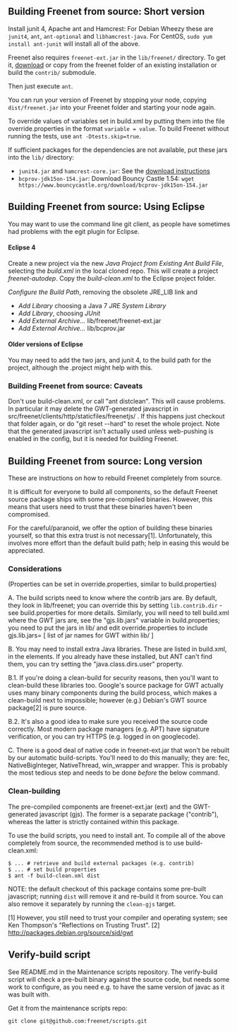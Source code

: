 ## Building Freenet from source: Short version

Install junit 4, Apache ant and Hamcrest:
For Debian Wheezy these are `junit4`, `ant`, `ant-optional` and `libhamcrest-java`.
For CentOS, `sudo yum install ant-junit` will install all of the above.

Freenet also requires `freenet-ext.jar` in the `lib/freenet/` directory. To get it, [download](https://downloads.freenetproject.org/latest/freenet-ext.jar) or copy from the freenet folder of an existing installation or build the `contrib/` submodule.

Then just execute `ant`.

You can run your version of Freenet by stopping your node, copying `dist/freenet.jar` into your Freenet folder and starting your node again.


To override values of variables set in build.xml by putting them into the file override.properties in the format `variable = value`. To build Freenet without running the tests, use `ant -Dtests.skip=true`.


If sufficient packages for the dependencies are not available, put these jars into the `lib/` directory:

* `junit4.jar` and `hamcrest-core.jar`: See the [download instructions](https://github.com/junit-team/junit/wiki/Download-and-Install)
* `bcprov-jdk15on-154.jar`: Download Bouncy Castle 1.54: `wget https://www.bouncycastle.org/download/bcprov-jdk15on-154.jar`


## Building Freenet from source: Using Eclipse

You may want to use the command line git client, as people have sometimes had problems with the egit plugin for Eclipse.

#### Eclipse 4 ####

Create a new project via the new _Java Project from Existing Ant Build File_, selecting the _build.xml_ in the local cloned repo. This will create a project _freenet-autodep_. Copy the _build-clean.xml_ to the Eclipse project folder.

_Configure the Build Path_, removing the obsolete JRE_LIB link and 
* _Add Library_ choosing a Java 7  _JRE System Library_
* _Add Library_, choosing _JUnit_
* _Add External Archive..._ lib/freenet/freenet-ext.jar
* _Add External Archive..._ lib/bcprov.jar


#### Older versions of Eclipse ####

You may need to add the two jars, and junit 4, to the build path for the project, although the .project might help with this.

### Building Freenet from source: Caveats

Don't use build-clean.xml, or call "ant distclean". This will cause problems. In particular it may delete the GWT-generated javascript in src/freenet/clients/http/staticfiles/freenetjs/ . If this happens just checkout that folder again, or do "git reset --hard" to reset the whole project. Note that the generated javascript isn't actually used unless web-pushing is enabled in the config, but it is needed for building Freenet.


## Building Freenet from source: Long version

These are instructions on how to rebuild Freenet completely from source.

It is difficult for everyone to build all components, so the default Freenet
source package ships with some pre-compiled binaries. However, this means that
users need to trust that these binaries haven't been compromised.

For the careful/paranoid, we offer the option of building these binaries yourself, so
that this extra trust is not necessary[1]. Unfortunately, this involves more
effort than the default build path; help in easing this would be appreciated.

### Considerations

(Properties can be set in override.properties, similar to build.properties)

A. The build scripts need to know where the contrib jars are. By default, they
look in lib/freenet; you can override this by setting `lib.contrib.dir` - see
build.properties for more details. Similarly, you will need to tell build.xml
where the GWT jars are, see the "gjs.lib.jars" variable in build.properties;
you need to put the jars in lib/ and edit override.properties to include
gjs.lib.jars= [ list of jar names for GWT within lib/ ]

B. You may need to install extra Java libraries. These are listed in build.xml,
in the <path> elements. If you already have these installed, but ANT can't find
them, you can try setting the "java.class.dirs.user" property.

B.1. If you're doing a clean-build for security reasons, then you'll want to
clean-build these libraries too. Google's source package for GWT actually uses
many binary components during the build process, which makes a clean-build next
to impossible; however (e.g.) Debian's GWT source package[2] is pure source.

B.2. It's also a good idea to make sure you received the source code correctly.
Most modern package managers (e.g. APT) have signature verification, or you can
try HTTPS (e.g. logged in on googlecode).

C. There is a good deal of native code in freenet-ext.jar that won't be rebuilt
by our automatic build-scripts. You'll need to do this manually; they are: fec,
NativeBigInteger, NativeThread, win_wrapper and wrapper. This is probably the
most tedious step and needs to be done *before* the below command.

### Clean-building

The pre-compiled components are freenet-ext.jar (ext) and the GWT-generated
javascript (gjs). The former is a separate package ("contrib"), whereas the
latter is strictly contained within this package.

To use the build scripts, you need to install ant. To compile all of the above
completely from source, the recommended method is to use build-clean.xml:

    $ ... # retrieve and build external packages (e.g. contrib)
    $ ... # set build properties
    $ ant -f build-clean.xml dist

NOTE: the default checkout of this package contains some pre-built javascript;
running `dist` will remove it and re-build it from source. You can also remove
it separately by running the `clean-gjs` target.

[1] However, you still need to trust your compiler and operating system; see
Ken Thompson's "Reflections on Trusting Trust".
[2] http://packages.debian.org/source/sid/gwt

## Verify-build script

See README.md in the Maintenance scripts repository. The verify-build script 
will check a pre-built binary against the source code, but needs some work to
configure, as you need e.g. to have the same version of javac as it was built
with.

Get it from the maintenance scripts repo:

    git clone git@github.com:freenet/scripts.git
